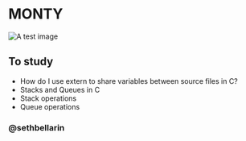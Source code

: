 
# MONTY

![A test image](/CFYYWy6UEAE9Ow-.png)

## To study
* How do I use extern to share variables between source files in C?
* Stacks and Queues in C
* Stack operations
* Queue operations

### @sethbellarin
